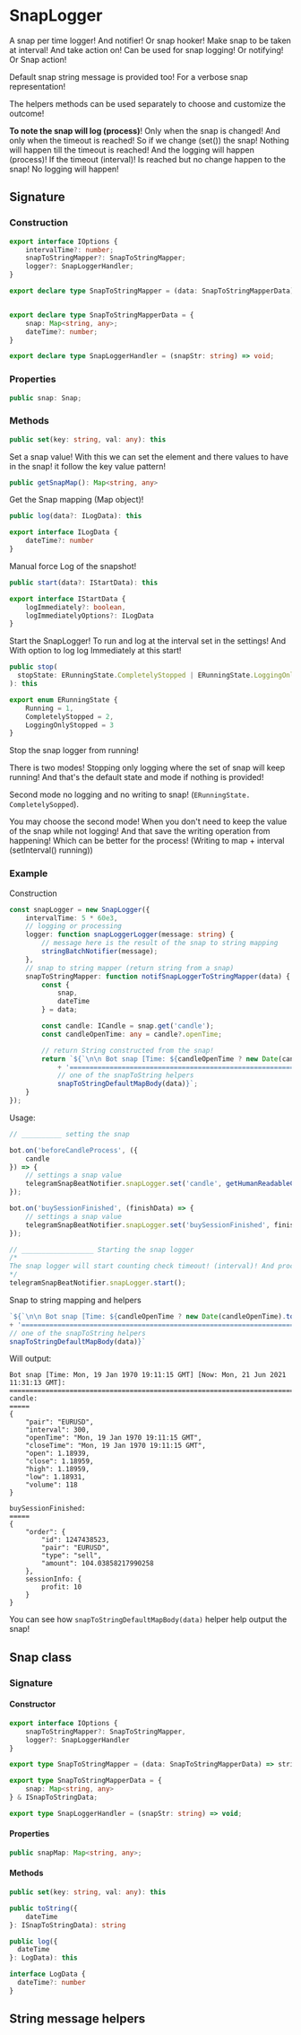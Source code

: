 # SnapLogger

A snap per time logger! And notifier! Or snap hooker! Make snap to be taken at interval! And take action on! Can be used for snap logging! Or notifying! Or Snap action!

Default snap string message is provided too! For a verbose snap representation!

The helpers methods can be used separately to choose and customize the outcome!

**To note the snap will log (process)**! Only when the snap is changed! And only when the timeout is reached! So if we change (set()) the snap! Nothing will happen till the timeout is reached! And the logging will happen (process)! If the timeout (interval)! Is reached but no change happen to the snap! No logging will happen!

## Signature

### Construction

```ts
export interface IOptions {
    intervalTime?: number;
    snapToStringMapper?: SnapToStringMapper;
    logger?: SnapLoggerHandler;
}

export declare type SnapToStringMapper = (data: SnapToStringMapperData) => string;


export declare type SnapToStringMapperData = {
    snap: Map<string, any>;
    dateTime?: number;
}

export declare type SnapLoggerHandler = (snapStr: string) => void;
```

### Properties

```ts
public snap: Snap;
```

### Methods

```ts
public set(key: string, val: any): this
```

Set a snap value! With this we can set the element and there values to have in the snap! it follow the key value pattern!

```ts
public getSnapMap(): Map<string, any>
```

Get the Snap mapping (Map object)!

```ts
public log(data?: ILogData): this

export interface ILogData {
    dateTime?: number
}
```

Manual force Log of the snapshot!

```ts
public start(data?: IStartData): this

export interface IStartData {
    logImmediately?: boolean,
    logImmediatelyOptions?: ILogData
}
```

Start the SnapLogger! To run and log at the interval set in the settings! And With option to log log Immediately at this start!

```ts
public stop(
  stopState: ERunningState.CompletelyStopped | ERunningState.LoggingOnlyStopped = ERunningState.LoggingOnlyStopped
): this

export enum ERunningState {
    Running = 1,
    CompletelyStopped = 2,
    LoggingOnlyStopped = 3
}
```

Stop the snap logger from running!

There is two modes! Stopping only logging where the set of snap will keep running! And that's the default state and mode if nothing is provided!

Second mode no logging and no writing to snap! (`ERunningState.
CompletelySopped`).

You may choose the second mode! When you don't need to keep the value of the snap while not logging! And that save the writing operation from happening! Which can be better for the process! (Writing to map + interval (setInterval() running))

### Example

Construction

```ts
const snapLogger = new SnapLogger({
    intervalTime: 5 * 60e3,
    // logging or processing
    logger: function snapLoggerLogger(message: string) {
        // message here is the result of the snap to string mapping
        stringBatchNotifier(message);
    },
    // snap to string mapper (return string from a snap)
    snapToStringMapper: function notifSnapLoggerToStringMapper(data) {
        const {
            snap,
            dateTime
        } = data;

        const candle: ICandle = snap.get('candle');
        const candleOpenTime: any = candle?.openTime;

        // return String constructed from the snap!
        return `${`\n\n Bot snap [Time: ${candleOpenTime ? new Date(candleOpenTime).toUTCString() : '\\'}] [Now: ${new Date(dateTime).toUTCString()}]:\n`
            + '=============================================================================\n'}${
            // one of the snapToString helpers
            snapToStringDefaultMapBody(data)}`;
    }
});
```

Usage:

```ts
// __________ setting the snap

bot.on('beforeCandleProcess', ({
    candle
}) => {
    // settings a snap value
    telegramSnapBeatNotifier.snapLogger.set('candle', getHumanReadableCandle({ candle }));
});

bot.on('buySessionFinished', (finishData) => {
    // settings a snap value
    telegramSnapBeatNotifier.snapLogger.set('buySessionFinished', finishData);
});

// __________________ Starting the snap logger
/*
The snap logger will start counting check timeout! (interval)! And processing
*/
telegramSnapBeatNotifier.snapLogger.start();
```

Snap to string mapping and helpers

```ts
`${`\n\n Bot snap [Time: ${candleOpenTime ? new Date(candleOpenTime).toUTCString() : '\\'}] [Now: ${new Date(dateTime).toUTCString()}]:\n`
+ '=============================================================================\n'}${
// one of the snapToString helpers
snapToStringDefaultMapBody(data)}`
```

Will output:

```
Bot snap [Time: Mon, 19 Jan 1970 19:11:15 GMT] [Now: Mon, 21 Jun 2021 11:31:13 GMT]:
=============================================================================
candle:
=====
{
    "pair": "EURUSD",
    "interval": 300,
    "openTime": "Mon, 19 Jan 1970 19:11:15 GMT",
    "closeTime": "Mon, 19 Jan 1970 19:11:15 GMT",
    "open": 1.18939,
    "close": 1.18959,
    "high": 1.18959,
    "low": 1.18931,
    "volume": 118
}

buySessionFinished:
=====
{
    "order": {
        "id": 1247438523,
        "pair": "EURUSD",
        "type": "sell",
        "amount": 104.03858217990258
    },
    sessionInfo: {
        profit: 10
    }
}
```

You can see how `snapToStringDefaultMapBody(data)` helper help output the snap!

## Snap class

### Signature

#### Constructor

```ts
export interface IOptions {
    snapToStringMapper?: SnapToStringMapper,
    logger?: SnapLoggerHandler
}

export type SnapToStringMapper = (data: SnapToStringMapperData) => string;

export type SnapToStringMapperData = {
    snap: Map<string, any>
} & ISnapToStringData;

export type SnapLoggerHandler = (snapStr: string) => void;
```

#### Properties

```ts
public snapMap: Map<string, any>;
```

#### Methods

```ts
public set(key: string, val: any): this
```

```ts
public toString({
    dateTime
}: ISnapToStringData): string
```

```ts
public log({
  dateTime
}: LogData): this

interface LogData {
  dateTime?: number
}
```

## String message helpers
